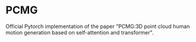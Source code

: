# PCMG
Official Pytorch implementation of the paper "PCMG:3D point cloud human motion generation based on self-attention and transformer".
